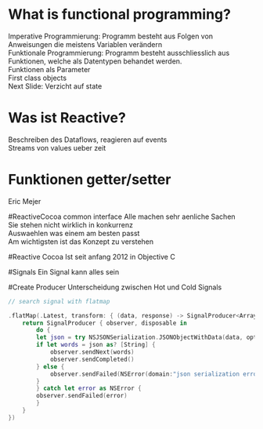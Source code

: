 # What is functional programming?
Imperative Programmierung: Programm besteht aus Folgen von Anweisungen die meistens Variablen verändern  
Funktionale Programmierung: Programm besteht ausschliesslich aus Funktionen, welche als Datentypen behandet werden.   
Funktionen als Parameter  
First class objects  
Next Slide: Verzicht auf state   

# Was ist Reactive?
Beschreiben des Dataflows, reagieren auf events   
Streams von values ueber zeit  

# Funktionen getter/setter
Eric Mejer

#ReactiveCocoa common interface
Alle machen sehr aenliche Sachen  
Sie stehen nicht wirklich in konkurrenz  
Auswaehlen was einem am besten passt  
Am wichtigsten ist das Konzept zu verstehen 

#Reactive Cocoa
Ist seit anfang 2012 in Objective C

#Signals
Ein Signal kann alles sein

#Create Producer
Unterscheidung zwischen Hot und Cold Signals

```swift
// search signal with flatmap

.flatMap(.Latest, transform: { (data, response) -> SignalProducer<Array<String>, NSError> in
	return SignalProducer { observer, disposable in
	    do {
		let json = try NSJSONSerialization.JSONObjectWithData(data, options: NSJSONReadingOptions(rawValue: 0))
		if let words = json as? [String] {
		    observer.sendNext(words)
		    observer.sendCompleted()
		} else {
		    observer.sendFailed(NSError(domain:"json serialization error", code: 0, userInfo: nil))
		}
	    } catch let error as NSError {
		observer.sendFailed(error)
	    }
	}
})
```
